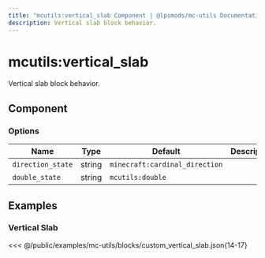 ```yaml
---
title: "mcutils:vertical_slab Component | @lpsmods/mc-utils Documentation"
description: Vertical slab block behavior.
---
```


# mcutils:vertical_slab

Vertical slab block behavior.

## Component

### Options

| Name              | Type   | Default                        | Description |
| ----------------- | ------ | ------------------------------ | ----------- |
| `direction_state` | string | `minecraft:cardinal_direction` |             |
| `double_state`    | string | `mcutils:double`               |             |

## Examples

### Vertical Slab

<<< @/public/examples/mc-utils/blocks/custom_vertical_slab.json{14-17}
